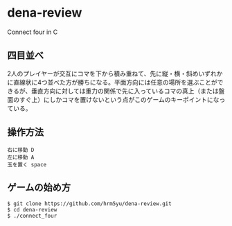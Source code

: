 # dena-review
Connect four in C

## 四目並べ

2人のプレイヤーが交互にコマを下から積み重ねて、先に縦・横・斜めいずれかに直線状に4つ並べた方が勝ちになる。平面方向には任意の場所を選ぶことができるが、垂直方向に対しては重力の関係で先に入っているコマの真上（または盤面のすぐ上）にしかコマを置けないという点がこのゲームのキーポイントになっている。
## 操作方法

	右に移動 D
	左に移動 A
	玉を置く space

## ゲームの始め方

```
$ git clone https://github.com/hrm5yu/dena-review.git
$ cd dena-review
$ ./connect_four